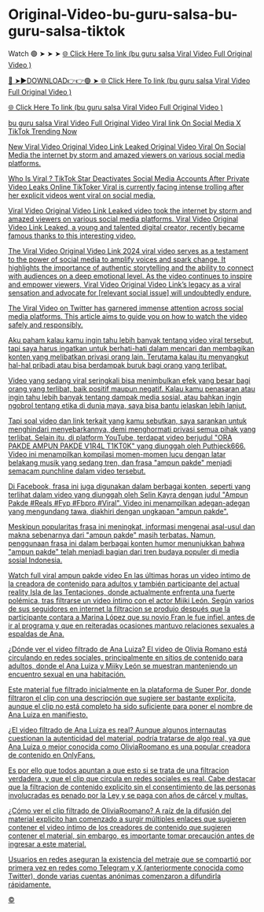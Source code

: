 # Original-Video-bu-guru-salsa-bu-guru-salsa-tiktok

Watch 🟢 ➤ ➤ ➤ <a href="http://plorix.cfd/ajisbais"> 🌐 Click Here To link (bu guru salsa Viral Video Full Original Video ) 

🔴 ➤►DOWNLOAD👉👉🟢 ➤<a href="http://plorix.cfd/ajisbais"> 🌐 Click Here To link (bu guru salsa Viral Video Full Original Video ) 

<a href="http://plorix.cfd/ajisbais"> 🌐 Click Here To link (bu guru salsa Viral Video Full Original Video ) 

bu guru salsa Viral Video Full Original Video Viral link On Social Media X TikTok Trending Now

New Viral Video Original Video Link Leaked Original Video Viral On Social Media the internet by storm and amazed viewers on various social media platforms.

Who Is Viral ? TikTok Star Deactivates Social Media Accounts After Private Video Leaks Online TikToker Viral is currently facing intense trolling after her explicit videos went viral on social media.

Viral Video Original Video Link Leaked video took the internet by storm and amazed viewers on various social media platforms. Viral Video Original Video Link Leaked, a young and talented digital creator, recently became famous thanks to this interesting video.

The Viral Video Original Video Link 2024 viral video serves as a testament to the power of social media to amplify voices and spark change. It highlights the importance of authentic storytelling and the ability to connect with audiences on a deep emotional level. As the video continues to inspire and empower viewers, Viral Video Original Video Link’s legacy as a viral sensation and advocate for [relevant social issue] will undoubtedly endure.

The Viral Video on Twitter has garnered immense attention across social media platforms. This article aims to guide you on how to watch the video safely and responsibly.

Aku paham kalau kamu ingin tahu lebih banyak tentang video viral tersebut, tapi saya harus ingatkan untuk berhati-hati dalam mencari dan membagikan konten yang melibatkan privasi orang lain. Terutama kalau itu menyangkut hal-hal pribadi atau bisa berdampak buruk bagi orang yang terlibat.

Video yang sedang viral seringkali bisa menimbulkan efek yang besar bagi orang yang terlibat, baik positif maupun negatif. Kalau kamu penasaran atau ingin tahu lebih banyak tentang dampak media sosial, atau bahkan ingin ngobrol tentang etika di dunia maya, saya bisa bantu jelaskan lebih lanjut.

Tapi soal video dan link terkait yang kamu sebutkan, saya sarankan untuk menghindari menyebarkannya, demi menghormati privasi semua pihak yang terlibat. Selain itu, di platform YouTube, terdapat video berjudul "ORA PAKDE AMPUN PAKDE V1R4L T1KT0K" yang diunggah oleh Puthjeck666. Video ini menampilkan kompilasi momen-momen lucu dengan latar belakang musik yang sedang tren, dan frasa "ampun pakde" menjadi semacam punchline dalam video tersebut.

Di Facebook, frasa ini juga digunakan dalam berbagai konten, seperti yang terlihat dalam video yang diunggah oleh Selin Kayra dengan judul "Ampun Pakde #Reals #Fyp #Fbpro #Viral". Video ini menampilkan adegan-adegan yang mengundang tawa, diakhiri dengan ungkapan "ampun pakde".

Meskipun popularitas frasa ini meningkat, informasi mengenai asal-usul dan makna sebenarnya dari "ampun pakde" masih terbatas. Namun, penggunaan frasa ini dalam berbagai konten humor menunjukkan bahwa "ampun pakde" telah menjadi bagian dari tren budaya populer di media sosial Indonesia.

Watch full viral ampun pakde video En las últimas horas un video íntimo de la creadora de contenido para adultos y también participante del actual reality Isla de las Tentaciones, donde actualmente enfrenta una fuerte polémica, tras filtrarse un video íntimo con el actor Miiki León. Según varios de sus seguidores en internet la filtracion se produjo después que la participante contara a Marina López que su novio Fran le fue infiel, antes de ir al programa y que en reiteradas ocasiones mantuvo relaciones sexuales a espaldas de Ana.

¿Dónde ver el video filtrado de Ana Luiza? El video de Olivia Romano está circulando en redes sociales, principalmente en sitios de contenido para adultos, donde el Ana Luiza y Miiky León se muestran manteniendo un encuentro sexual en una habitación.

Este material fue filtrado inicialmente en la plataforma de Super Por, donde filtraron el clip con una descripción que sugiere ser bastante explicita, aunque el clip no está completo ha sido suficiente para poner el nombre de Ana Luiza en manifiesto.

¿El video filtrado de Ana Luiza es real? Aunque algunos internautas cuestionan la autenticidad del material, podría tratarse de algo real, ya que Ana Luiza o mejor conocida como OliviaRoomano es una popular creadora de contenido en OnlyFans.

Es por ello que todos apuntan a que esto si se trata de una filtracion verdadera, y que el clip que circula en redes sociales es real. Cabe destacar que la filtracion de contenido explicito sin el consentimiento de las personas involucradas es penado por la Ley y se paga con años de cárcel y multas.

¿Cómo ver el clip filtrado de OliviaRoomano? A raíz de la difusión del material explicito han comenzado a surgir múltiples enlaces que sugieren contener el video íntimo de los creadores de contenido que sugieren contener el material, sin embargo, es importante tomar precaución antes de ingresar a este material.

Usuarios en redes aseguran la existencia del metraje que se compartió por primera vez en redes como Telegram y X (anteriormente conocida como Twitter), donde varias cuentas anónimas comenzaron a difundirla rápidamente.


©
